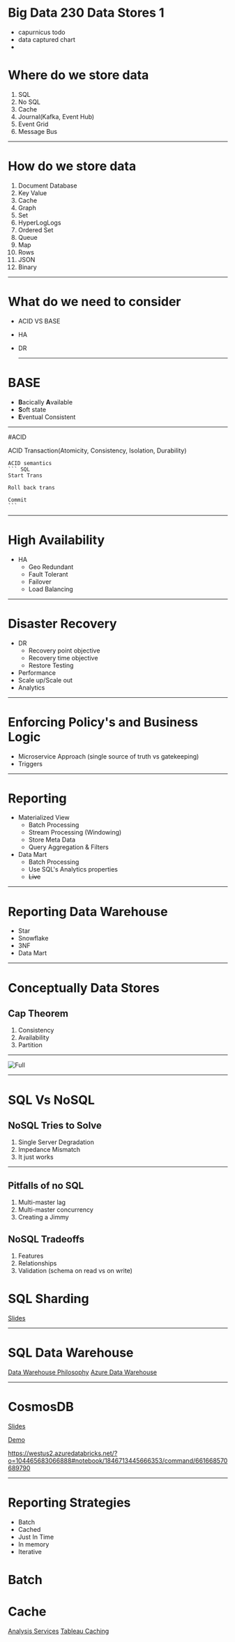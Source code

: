 # Big Data 230 Data Stores 1
* capurnicus todo
* data captured chart
* 

# Where do we store data
1. SQL 
2. No SQL 
3. Cache
1. Journal(Kafka, Event Hub) 
1. Event Grid 
1. Message Bus
---
# How do we store data
1. Document Database  
1. Key Value 
1. Cache
1. Graph
1. Set
2. HyperLogLogs 
3. Ordered Set 
4. Queue
5. Map
6. Rows
7. JSON
8. Binary
---

# What do we need to consider 
* ACID VS BASE
* HA
* DR
  
  ---
# BASE 

* **B**acically **A**vailable 
* **S**oft state
* **E**ventual Consistent

---
#ACID

 ACID Transaction(Atomicity, Consistency, Isolation, Durability)


    ACID semantics 
    ``` SQL
    Start Trans

    Roll back trans

    Commit
    ```
---

# High Availability

* HA
  * Geo Redundant
  * Fault Tolerant
  * Failover
  * Load Balancing
---
# Disaster Recovery 
* DR
  * Recovery point objective 
  * Recovery time objective
  * Restore Testing
* Performance
* Scale up/Scale out
* Analytics

---


# Enforcing Policy's and Business Logic
* Microservice Approach (single source of truth vs gatekeeping)
* Triggers
   
---

# Reporting
* Materialized View
    * Batch Processing
    * Stream Processing (Windowing)
    * Store Meta Data 
    * Query Aggregation & Filters
* Data Mart
  * Batch Processing
  * Use SQL's Analytics properties
  * ~~Live~~
---
# Reporting Data Warehouse
* Star 
* Snowflake
* 3NF
* Data Mart

---
# Conceptually Data Stores
## Cap Theorem
1. Consistency
2. Availability
3. Partition 

---

![Full](https://microshak.github.io/MicroNotes/Images/Cap.png)

---

# SQL Vs NoSQL
## NoSQL Tries to Solve
1. Single Server Degradation
1. Impedance Mismatch
1. It just works

---

## Pitfalls of no SQL
1. Multi-master lag
2. Multi-master concurrency
3. Creating a Jimmy 

## NoSQL Tradeoffs
1. Features
2. Relationships
3. Validation (schema on read vs on write)


# SQL Sharding
[Slides](https://microshak.github.io/MicroNotes/Notes.html?path=Azure/SQL+Azure/HorizontalScaling)

---
# SQL Data Warehouse
[Data Warehouse Philosophy](https://microshak.github.io/MicroNotes/Notes.html?path=Database/DataWarehouseDesign)
[Azure Data Warehouse](https://microshak.github.io/MicroNotes/Notes.html?path=Azure/DataWarehouse)


---
# CosmosDB
[Slides](https://microshak.github.io/MicroNotes/Notes.html?path=Azure/CosmosDB)

[Demo](https://value-microshak2.notebooks.azure.com/j/notebooks/DataBricksQuery.ipynb)

https://westus2.azuredatabricks.net/?o=104465683066888#notebook/1846713445666353/command/661668570689790


---
# Reporting Strategies
* Batch
* Cached
* Just In Time
* In memory
* Iterative 


# Batch


# Cache
[Analysis Services](https://docs.microsoft.com/en-us/azure/analysis-services/analysis-services-overview)
[Tableau Caching](https://kb.tableau.com/articles/howto/warming-the-tableau-server-cache-using-subscriptions)




